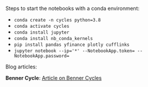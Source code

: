 Steps to start the notebooks with a conda environment:
* `conda create -n cycles python=3.8`
* `conda activate cycles`
* `conda install jupyter`
* `conda install nb_conda_kernels`
* `pip install pandas yfinance plotly cufflinks`
* `jupyter notebook --ip='*' --NotebookApp.token= --NotebookApp.password=`

Blog articles:

**Benner Cycle**: [Article on Benner Cycles](https://investphere.com/the-benner-cycle/)
